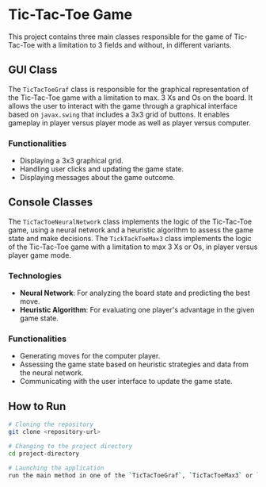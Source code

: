 # Tic-Tac-Toe Game

This project contains three main classes responsible for the game of Tic-Tac-Toe with a limitation to 3 fields and without, in different variants.
## GUI Class

The `TicTacToeGraf` class is responsible for the graphical representation of the Tic-Tac-Toe game with a limitation to max. 3 Xs and Os on the board. It allows the user to interact with the game through a graphical interface based on `javax.swing` that includes a 3x3 grid of buttons.
It enables gameplay in player versus player mode as well as player versus computer.

### Functionalities

- Displaying a 3x3 graphical grid.
- Handling user clicks and updating the game state.
- Displaying messages about the game outcome.

## Console Classes

The `TicTacToeNeuralNetwork` class implements the logic of the Tic-Tac-Toe game, using a neural network and a heuristic algorithm to assess the game state and make decisions.
The `TickTackToeMax3` class implements the logic of the Tic-Tac-Toe game with a limitation to max 3 Xs or Os, in player versus player game mode.

### Technologies

- **Neural Network**: For analyzing the board state and predicting the best move.
- **Heuristic Algorithm**: For evaluating one player's advantage in the given game state.

### Functionalities

- Generating moves for the computer player.
- Assessing the game state based on heuristic strategies and data from the neural network.
- Communicating with the user interface to update the game state.

## How to Run

```bash
# Cloning the repository
git clone <repository-url>

# Changing to the project directory
cd project-directory

# Launching the application
run the main method in one of the `TicTacToeGraf`, `TicTacToeMax3` or `TicTacToeNeuralNetwork` class
```
